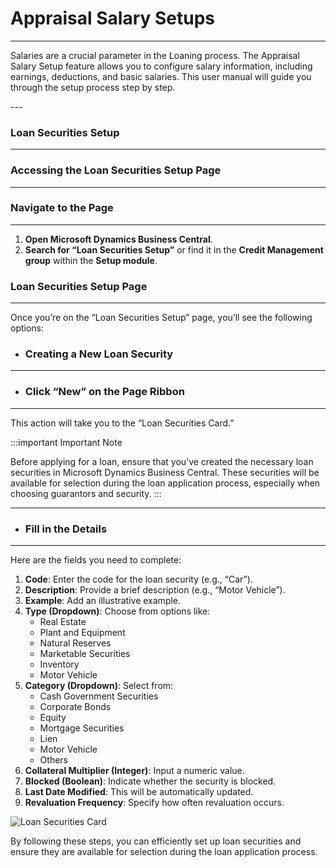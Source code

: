 # Appraisal Salary Setups
---
<div class="customized-intro-container" id="introduction">
    <p>Salaries are a crucial parameter in the Loaning process. The Appraisal Salary Setup feature allows you to configure salary information, including earnings, deductions, and basic salaries. This user manual will guide you through the setup process step by step.</p>
</div>
---

### Loan Securities Setup
---
### Accessing the Loan Securities Setup Page
---

### Navigate to the Page
---

1. **Open Microsoft Dynamics Business Central**.
2. **Search for “Loan Securities Setup”** or find it in the **Credit Management group** within the **Setup module**.

### Loan Securities Setup Page
---

Once you’re on the “Loan Securities Setup” page, you’ll see the following options:

<!-- ![Loan Securities Setup Page](#) Include a screenshot of the Loan Securities Setup Page here -->

- ### Creating a New Loan Security
---

- ### Click “New” on the Page Ribbon
---

This action will take you to the “Loan Securities Card.”

:::important Important Note

Before applying for a loan, ensure that you’ve created the necessary loan securities in Microsoft Dynamics Business Central. These securities will be available for selection during the loan application process, especially when choosing guarantors and security.
:::

---

- ### Fill in the Details
---

Here are the fields you need to complete:

1. **Code**: Enter the code for the loan security (e.g., “Car”).
2. **Description**: Provide a brief description (e.g., “Motor Vehicle”).
3. **Example**: Add an illustrative example.
4. **Type (Dropdown)**: Choose from options like:
   - Real Estate
   - Plant and Equipment
   - Natural Reserves
   - Marketable Securities
   - Inventory
   - Motor Vehicle
5. **Category (Dropdown)**: Select from:
   - Cash Government Securities
   - Corporate Bonds
   - Equity
   - Mortgage Securities
   - Lien
   - Motor Vehicle
   - Others
6. **Collateral Multiplier (Integer)**: Input a numeric value.
7. **Blocked (Boolean)**: Indicate whether the security is blocked.
8. **Last Date Modified**: This will be automatically updated.
9. **Revaluation Frequency**: Specify how often revaluation occurs.

![Loan Securities Card](#) <!-- Include a screenshot of the Loan Securities Card here -->

By following these steps, you can efficiently set up loan securities and ensure they are available for selection during the loan application process.
